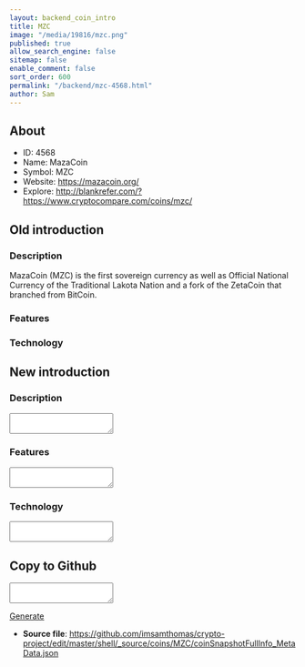 ```yaml
---
layout: backend_coin_intro
title: MZC
image: "/media/19816/mzc.png"
published: true
allow_search_engine: false
sitemap: false
enable_comment: false
sort_order: 600
permalink: "/backend/mzc-4568.html"
author: Sam
---
```


## About

- ID: 4568
- Name: MazaCoin
- Symbol: MZC
- Website: https://mazacoin.org/
- Explore: http://blankrefer.com/?https://www.cryptocompare.com/coins/mzc/


## Old introduction

### Description

<p>MazaCoin (MZC) is the first sovereign currency as well as Official National Currency of the Traditional Lakota Nation and a fork of the ZetaCoin that branched from BitCoin. </p>

### Features


### Technology




## New introduction


### Description
<textarea id="meta_description" name="description"></textarea>

### Features
<textarea id="meta_features" name="features"></textarea>

### Technology
<textarea id="meta_technology" name="technology"></textarea>


## Copy to Github

<textarea id="coinsnapshotfullinfo_metadata"></textarea>

<a href="#gen" onclick="generateMetaDatJson()">Generate</a>

- **Source file**: <a href="https://github.com/imsamthomas/crypto-project/edit/master/shell/_source/coins/MZC/coinSnapshotFullInfo_MetaData.json">https://github.com/imsamthomas/crypto-project/edit/master/shell/_source/coins/MZC/coinSnapshotFullInfo_MetaData.json</a>


